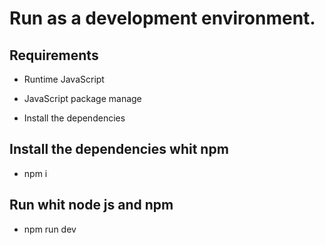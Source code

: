 # Run as a development environment.

## Requirements

- Runtime JavaScript

- JavaScript package manage

- Install the dependencies

## Install the dependencies whit npm

- npm i

## Run whit node js and npm

- npm run dev
